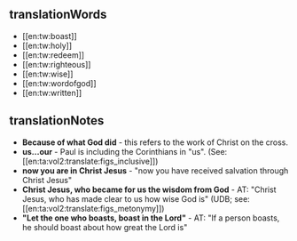 ## translationWords

* [[en:tw:boast]]
* [[en:tw:holy]]
* [[en:tw:redeem]]
* [[en:tw:righteous]]
* [[en:tw:wise]]
* [[en:tw:wordofgod]]
* [[en:tw:written]]

## translationNotes

* **Because of what God did** - this refers to the work of Christ on the cross.
* **us...our** - Paul is including the Corinthians in "us". (See: [[en:ta:vol2:translate:figs_inclusive]])
* **now you are in Christ Jesus** - "now you have received salvation through Christ Jesus"
* **Christ Jesus, who became for us the wisdom from God** - AT: "Christ Jesus, who has made clear to us how wise God is" (UDB; see: [[en:ta:vol2:translate:figs_metonymy]])
* **"Let the one who boasts, boast in the Lord"** - AT: "If a person boasts, he should boast about how great the Lord is"
